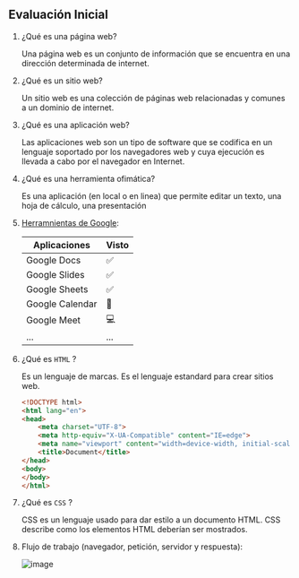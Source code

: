 ## Evaluación Inicial ##

1. ¿Qué es una página web?
   
   Una página web es un conjunto de información que se encuentra en una dirección determinada de internet.
2. ¿Qué es un sitio web?

   Un sitio web es una colección de páginas web relacionadas y comunes a un dominio de internet. 
3.  ¿Qué es una aplicación web?

    Las aplicaciones web son un tipo de software que se codifica en un lenguaje soportado por los navegadores web y cuya ejecución es llevada a cabo por el navegador en       Internet.
4.  ¿Qué es una herramienta ofimática?

    Es una aplicación (en local o en linea) que permite editar un texto, una hoja de cálculo, una
presentación
    
5. [Herramnientas de Google](https://www.google.com/intl/es-419/chrome/browser-tools/):

   **Aplicaciones** | **Visto**
   ---------------- |  ---------------- 
   Google Docs | ✅
   Google Slides | ✅
   Google Sheets | ✅
   Google Calendar | 📆
   Google Meet | 💻
   ... | ...
   
 6.  ¿Qué es ``HTML`` ?
 
     Es un lenguaje de marcas. Es el lenguaje estandard para crear sitios web.
     
     ```HTML
     <!DOCTYPE html>
     <html lang="en">
     <head>
         <meta charset="UTF-8">
         <meta http-equiv="X-UA-Compatible" content="IE=edge">
         <meta name="viewport" content="width=device-width, initial-scale=1.0">
         <title>Document</title>
     </head>
     <body>
     </body>
     </html>
     ```
     
 7.  ¿Qué es ``CSS`` ?

     CSS es un lenguaje usado para dar estilo a un documento HTML. CSS describe como los elementos HTML deberían ser mostrados.
  8. Flujo de trabajo (navegador, petición, servidor y respuesta):

     ![image](https://user-images.githubusercontent.com/91189406/135065266-70593085-d4c7-4b3e-a9f5-a82fa6ad9022.png)

